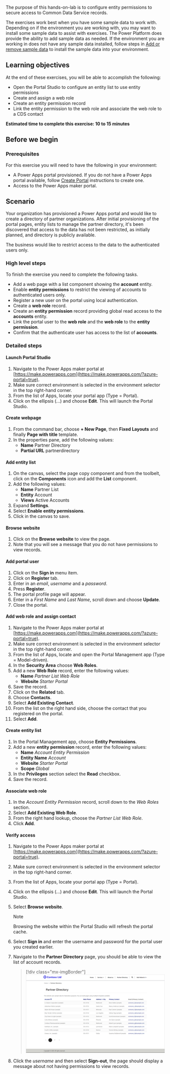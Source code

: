 The purpose of this hands-on-lab is to configure entity permissions to secure access to Common Data Service records.

The exercises work best when you have some sample data to work with. Depending on if the environment you are working with, you may want to install some sample data to assist with exercises. The Power Platform does provide the ability to add sample data as needed. If the environment you are working in does not have any sample data installed, follow steps in [Add or remove sample data](https://docs.microsoft.com/power-platform/admin/add-remove-sample-data/!azure-portal=true) to install the sample data into your environment.

## Learning objectives

At the end of these exercises, you will be able to accomplish the following:

* Open the Portal Studio to configure an entity list to use entity permissions
* Create and assign a web role
* Create an entity permission record
* Link the entity permission to the web role and associate the web role to a CDS contact

**Estimated time to complete this exercise: 10 to 15 minutes**

## Before we begin

### Prerequisites

For this exercise you will need to have the following in your environment:

- A Power Apps portal provisioned. If you do not have a Power Apps portal available, follow [Create Portal](https://docs.microsoft.com/powerapps/maker/portals/create-portal/?azure-portal=true) instructions to create one.
- Access to the Power Apps maker portal.

## Scenario

Your organization has provisioned a Power Apps portal and would like to create a directory of partner organizations. After initial provisioning of the portal pages, entity lists to manage the partner directory, it's been discovered that access to the data has not been restricted, as initially planned, and directory is publicly available.

The business would like to restrict access to the data to the authenticated users only.

### High level steps

To finish the exercise you need to complete the following tasks.

* Add a web page with a list component showing the **account** entity.
* Enable **entity permissions** to restrict the viewing of accounts to authenticated users only.
* Register a new user on the portal using local authentication.
* Create a **web role** record.
* Create an **entity permission** record providing global read access to the **accounts** entity.
* Link the portal user to the **web role** and the **web role** to the **entity permission**.
* Confirm that the authenticate user has access to the list of **accounts**.

### Detailed steps

#### Launch Portal Studio

1. Navigate to the Power Apps maker portal at [https://make.powerapps.com](https://make.powerapps.com/?azure-portal=true).
1. Make sure correct environment is selected in the environment selector in the top right-hand corner.
1. From the list of Apps, locate your portal app (Type = Portal).
1. Click on the ellipsis (...) and choose **Edit**.  This will launch the Portal Studio.

#### Create webpage

1. From the command bar, choose **+ New Page**, then **Fixed Layouts** and finally **Page with title** template.
1. In the properties pane, add the following values:
    * **Name** Partner Directory
    * **Partial URL** partnerdirectory

#### Add entity list

1. On the canvas, select the page copy component and from the toolbelt, click on the **Components** icon and add the **List** component.
1. Add the following values:
    * **Name** Partner List
    * **Entity** Account
    * **Views** Active Accounts
1. Expand **Settings**.
1. Select **Enable entity permissions**.
1. Click in the canvas to save.

#### Browse website

1. Click on the **Browse website** to view the page.
1. Note that you will see a message that you do not have permissions to view records.

#### Add portal user

1. Click on the **Sign in** menu item.
1. Click on **Register** tab.
1. Enter in an *email*, *username* and a *password*.
1. Press **Register**.
1. The portal profile page will appear.
1. Enter in a *First Name* and *Last Name*, scroll down and choose **Update**.
1. Close the portal.

#### Add web role and assign contact

1. Navigate to the Power Apps maker portal at [https://make.powerapps.com](https://make.powerapps.com/?azure-portal=true).
1. Make sure correct environment is selected in the environment selector in the top right-hand corner.
1. From the list of Apps, locate and open the Portal Management app (Type = Model-driven).
1. In the **Security Area** choose **Web Roles**.
1. Add a new **Web Role** record, enter the following values:
    * **Name** *Partner List Web Role*
    * **Website** *Starter Portal*
1. Save the record.
1. Click on the **Related** tab.
1. Choose **Contacts**.
1. Select **Add Existing Contact**.
1. From the list on the right hand side, choose the contact that you registered on the portal.
1. Select **Add**.

#### Create entity list

1. In the Portal Management app, choose **Entity Permissions**.
1. Add a new **entity permission** record, enter the following values:
    * **Name** *Account Entity Permission*
    * **Entity Name** *Account*
    * **Website** *Starter Portal*
    * **Scope** *Global*
1. In the **Privileges** section select the **Read** checkbox.
1. Save the record.

#### Associate web role

1. In the *Account Entity Permission* record, scroll down to the *Web Roles* section.
1. Select **Add Existing Web Role**.
1. From the right hand lookup, choose the *Partner List Web Role*.
1. Click **Add**.

#### Verify access

1. Navigate to the Power Apps maker portal at [https://make.powerapps.com](https://make.powerapps.com/?azure-portal=true).
1. Make sure correct environment is selected in the environment selector in the top right-hand corner.
1. From the list of Apps, locate your portal app (Type = Portal).
1. Click on the ellipsis (...) and choose **Edit**.  This will launch the Portal Studio.
1. Select **Browse website**.
    > [!NOTE]
    > Browsing the website within the Portal Studio will refresh the portal cache.
1. Select **Sign in** and enter the username and password for the portal user you created earlier.
1. Navigate to the **Partner Directory** page, you should be able to view the list of account records.
    > [!div class="mx-imgBorder"]
    > [![Partner List](../media/exercise-entity-permissions.png)](../media/exercise-entity-permissions.png#lightbox)

1. Click the *username* and then select **Sign-out**, the page should display a message about not having permissions to view records.
